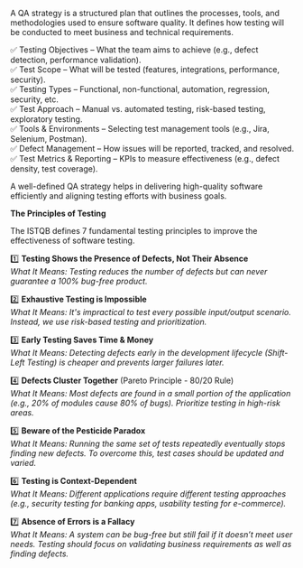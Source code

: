 A QA strategy is a structured plan that outlines the processes, tools, and methodologies used to ensure software quality. It defines how testing will be conducted to meet business and technical requirements.

✅ Testing Objectives – What the team aims to achieve (e.g., defect detection, performance validation). <br>
✅ Test Scope – What will be tested (features, integrations, performance, security). <br>
✅ Testing Types – Functional, non-functional, automation, regression, security, etc. <br>
✅ Test Approach – Manual vs. automated testing, risk-based testing, exploratory testing. <br>
✅ Tools & Environments – Selecting test management tools (e.g., Jira, Selenium, Postman). <br>
✅ Defect Management – How issues will be reported, tracked, and resolved.<br>
✅ Test Metrics & Reporting – KPIs to measure effectiveness (e.g., defect density, test coverage).<br>

A well-defined QA strategy helps in delivering high-quality software efficiently and aligning testing efforts with business goals.



**The Principles of Testing**

The ISTQB defines 7 fundamental testing principles to improve the effectiveness of software testing.

1️⃣ **Testing Shows the Presence of Defects, Not Their Absence**<br>
*What It Means: Testing reduces the number of defects but can never guarantee a 100% bug-free product.*

2️⃣ **Exhaustive Testing is Impossible**<br>
*What It Means: It's impractical to test every possible input/output scenario. Instead, we use risk-based testing and prioritization.*

3️⃣ **Early Testing Saves Time & Money**<br>
*What It Means: Detecting defects early in the development lifecycle (Shift-Left Testing) is cheaper and prevents larger failures later.*

4️⃣ **Defects Cluster Together** (Pareto Principle - 80/20 Rule)<br>
*What It Means: Most defects are found in a small portion of the application (e.g., 20% of modules cause 80% of bugs). Prioritize testing in high-risk areas.*

5️⃣ **Beware of the Pesticide Paradox**<br>
*What It Means: Running the same set of tests repeatedly eventually stops finding new defects. To overcome this, test cases should be updated and varied.*

6️⃣ **Testing is Context-Dependent**<br>
*What It Means: Different applications require different testing approaches (e.g., security testing for banking apps, usability testing for e-commerce).*

7️⃣ **Absence of Errors is a Fallacy**<br>
*What It Means: A system can be bug-free but still fail if it doesn’t meet user needs. Testing should focus on validating business requirements as well as finding defects.*
